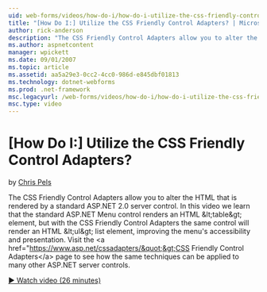 ```yaml
---
uid: web-forms/videos/how-do-i/how-do-i-utilize-the-css-friendly-control-adapters
title: "[How Do I:] Utilize the CSS Friendly Control Adapters? | Microsoft Docs"
author: rick-anderson
description: "The CSS Friendly Control Adapters allow you to alter the HTML that is rendered by a standard ASP.NET 2.0 server control. In this video we learn that the stan..."
ms.author: aspnetcontent
manager: wpickett
ms.date: 09/01/2007
ms.topic: article
ms.assetid: aa5a29e3-0cc2-4cc0-986d-e845dbf01813
ms.technology: dotnet-webforms
ms.prod: .net-framework
msc.legacyurl: /web-forms/videos/how-do-i/how-do-i-utilize-the-css-friendly-control-adapters
msc.type: video
---
```

[How Do I:] Utilize the CSS Friendly Control Adapters?
====================
by [Chris Pels](https://twitter.com/chrispels)

The CSS Friendly Control Adapters allow you to alter the HTML that is rendered by a standard ASP.NET 2.0 server control. In this video we learn that the standard ASP.NET Menu control renders an HTML &amp;lt;table&amp;gt; element, but with the CSS Friendly Control Adapters the same control will render an HTML &amp;lt;ul&amp;gt; list element, improving the menu's accessibility and presentation. Visit the &lt;a href=&quot;https://www.asp.net/cssadapters/&quot;&gt;CSS Friendly Control Adapters&lt;/a&gt; page to see how the same techniques can be applied to many other ASP.NET server controls.

[&#9654; Watch video (26 minutes)](https://channel9.msdn.com/Blogs/ASP-NET-Site-Videos/how-do-i-utilize-the-css-friendly-control-adapters)